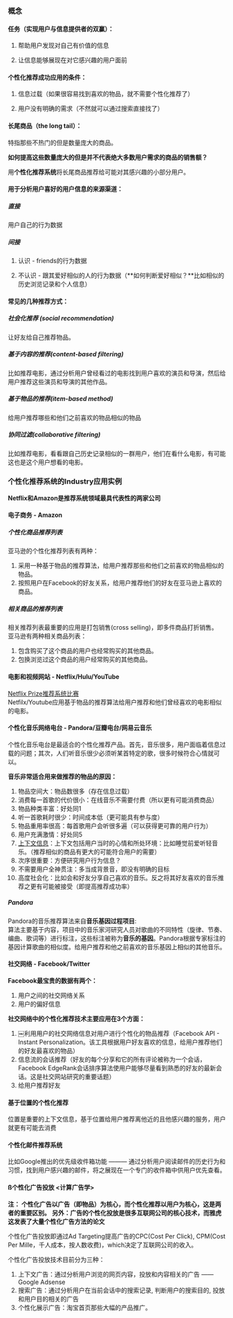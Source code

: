 ### 概念

#### 任务（实现用户与信息提供者的双赢）：

1. 帮助用户发现对自己有价值的信息

2. 让信息能够展现在对它感兴趣的用户面前


#### 个性化推荐成功应用的条件：

1. 信息过载（如果很容易找到喜欢的物品，就不需要个性化推荐了）

2. 用户没有明确的需求（不然就可以通过搜索直接找了）


#### 长尾商品（the long tail）：

特指那些不热门的但是数量庞大的商品。


**如何提高这些数量庞大的但是并不代表绝大多数用户需求的商品的销售额？**

用**个性化推荐系统**将长尾商品推荐给可能对其感兴趣的小部分用户。


#### 用于分析用户喜好的用户信息的来源渠道：

##### 直接
用户自己的行为数据

##### 间接
1. 认识 - friends的行为数据

2. 不认识 - 跟其爱好相似的人的行为数据（**如何判断爱好相似？**比如相似的历史浏览记录和个人信息）


#### 常见的几种推荐方式：

##### 社会化推荐 (social recommendation)
让好友给自己推荐物品。

##### 基于内容的推荐(content-based filtering)
比如推荐电影，通过分析用户曾经看过的电影找到用户喜欢的演员和导演，然后给用户推荐这些演员和导演的其他作品。

##### 基于物品的推荐(item-based method)
给用户推荐哪些和他们之前喜欢的物品相似的物品

##### 协同过滤(collaborative filtering)
比如推荐电影，看看跟自己历史记录相似的一群用户，他们在看什么电影，有可能这也是这个用户想看的电影。



### 个性化推荐系统的Industry应用实例
**Netflix和Amazon是推荐系统领域最具代表性的两家公司**

#### 电子商务 - Amazon
##### 个性化商品推荐列表
亚马逊的个性化推荐列表有两种：    
1. 采用一种基于物品的推荐算法，给用户推荐那些和他们之前喜欢的物品相似的物品。  
2. 按照用户在Facebook的好友关系，给用户推荐他们的好友在亚马逊上喜欢的商品。

##### 相关商品的推荐列表
相关推荐列表最重要的应用是打包销售(cross selling)，即多件商品打折销售。  
亚马逊有两种相关商品列表：  
1. 包含购买了这个商品的用户也经常购买的其他商品。  
2. 包换浏览过这个商品的用户经常购买的其他商品。

#### 电影和视频网站 - Netflix/Hulu/YouTube
[Netflix Prize推荐系统比赛](http://netflixprize.com/)  
Netfilx/Youtube应用基于物品的推荐算法给用户推荐和他们曾经喜欢的电影相似的电影。

#### 个性化音乐网络电台 - Pandora/豆瓣电台/网易云音乐
个性化音乐电台是最适合的个性化推荐产品。首先，音乐很多，用户面临着信息过载的问题；其次，人们听音乐很少必须听某首特定的歌，很多时候符合心情就可以。

**音乐非常适合用来做推荐的物品的原因：**  
1. 物品空间大：物品数很多（存在信息过载）  
2. 消费每一首歌的代价很小：在线音乐不需要付费（所以更有可能消费商品）  
3. 物品种类丰富：好处同1  
4. 听一首歌耗时很少：时间成本低（更可能具有参与度）  
5. 物品重用率很高：每首歌用户会听很多遍（可以获得更可靠的用户行为）  
6. 用户充满激情：好处同5  
7. [上下文信息](http://blog.csdn.net/wxaurmine/article/details/47617595)：上下文包括用户当时的心情和所处环境：比如睡觉前爱听轻音乐。（推荐相似的商品有更大的可能符合用户的需要）  
8. 次序很重要：方便研究用户行为信息？  
9. 不需要用户全神贯注：多当成背景音，即没有明确的目标  
10. 高度社会化：比如会和好友分享自己喜欢的音乐。反之将其好友喜欢的音乐推荐之更有可能被接受（即提高推荐成功率）  

##### Pandora
Pandora的音乐推荐算法来自**音乐基因过程项目**:   
算法主要基于内容，项目中的音乐家河研究人员对歌曲的不同特性（旋律、节奏、编曲、歌词等）进行标注，这些标注被称为**音乐的基因**。Pandora根据专家标注的基因计算歌曲的相似度。给用户推荐和他之前喜欢的音乐基因上相似的其他音乐。

#### 社交网络 - Facebook/Twitter
**Facebook最宝贵的数据有两个：**  
1. 用户之间的社交网络关系  
2. 用户的偏好信息   

**社交网络中的个性化推荐技术主要应用在3个方面：**    
1. ￼利用用户的社交网络信息对用户进行个性化的物品推荐（Facebook API - Instant Personalization。该工具根据用户好友喜欢的信息，给用户推荐他们的好友最喜欢的物品）   
2. 信息流的会话推荐（好友的每个分享和它的所有评论被称为一个会话，Facebook EdgeRank会话排序算法使用户能够尽量看到熟悉的好友的最新会话。这是社交网站研究的重要话题）   
3. 给用户推荐好友    


#### 基于位置的个性化推荐
位置是重要的上下文信息，基于位置给用户推荐离他近的且他感兴趣的服务，用户就更有可能去消费


#### 个性化邮件推荐系统
比如Google推出的优先级收件箱功能 ——— 通过分析用户阅读邮件的历史行为和习惯，找到用户感兴趣的邮件，将之展现在一个专门的收件箱中供用户优先查看。


#### ß个性化广告投放 <计算广告学>
**注： 个性化广告以广告（即物品）为核心，而个性化推荐以用户为核心，这是两者的重要区别。** 
**另外：广告的个性化投放是很多互联网公司的核心技术，而雅虎这发表了大量个性化广告方法的论文**  

个性化广告投放即通过Ad Targeting提高广告的CPC(Cost Per Click), CPM(Cost Per Mille，千人成本，按人数收费)，which决定了互联网公司的收入。    


个性化广告投放技术目前分为三种：  
1. 上下文广告：通过分析用户浏览的网页内容，投放和内容相关的广告 —— Google Adsense  
2. 搜索广告：通过分析用户在当前会话中的搜索记录, 判断用户的搜索目的, 投放和用户目的相关的广告  
3. 个性化展示广告：淘宝首页那些大幅的产品推广。